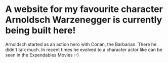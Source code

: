 # A website for my favourite character Arnoldsch Warzenegger is currently being built here!
Arnoldsch started as an action hero with Conan, the Barbarian. There he didn't talk much. In recent times he evolved to a character actor like can be seen in the Expendables Movies :-)

